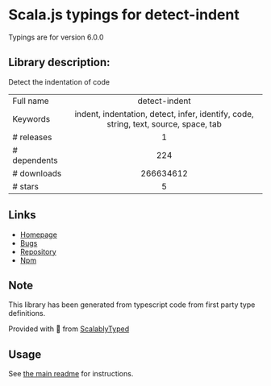
# Scala.js typings for detect-indent

Typings are for version 6.0.0

## Library description:
Detect the indentation of code

|                    |                 |
| ------------------ | :-------------: |
| Full name          | detect-indent |
| Keywords           | indent, indentation, detect, infer, identify, code, string, text, source, space, tab |
| # releases         | 1 |
| # dependents       | 224 |
| # downloads        | 266634612 |
| # stars            | 5 |

## Links
- [Homepage](https://github.com/sindresorhus/detect-indent#readme)
- [Bugs](https://github.com/sindresorhus/detect-indent/issues)
- [Repository](https://github.com/sindresorhus/detect-indent)
- [Npm](https://www.npmjs.com/package/detect-indent)
    


## Note
This library has been generated from typescript code from first party type definitions.

Provided with :purple_heart: from [ScalablyTyped](https://github.com/oyvindberg/ScalablyTyped)

## Usage
See [the main readme](../../readme.md) for instructions.


